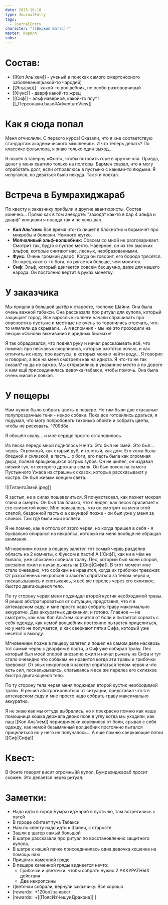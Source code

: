 ```yaml
---
date: 2025-10-18
type: JournalEntry
tags:
  - JournalEntry
character: "[[Виджил Ваттс]]"
master: Кирилл
subs:
---
```

# Состав:
- [[Коп Аль'хем]] - ученый в поисках самого смертоносного заболевания(какой-то чародей)
- [[Эльшар]] - какой-то волшебник, не особо разговорчивый
- [[Фукс]] - дварф какой-то жрец
- [[Сиф]] - эльф наверное, какой-то плут
![[_Персонажи.base#AdventureView]]

# Как я сюда попал
Меня отчислили. С первого курса! Сказали, что я «не соответствую стандартам академического мышления». И что теперь делать? По классике фольклора, я знаю только один выход...

Я пошёл в таверну «Фонт», чтобы потопить горе в кружке эля. Правда, денег у меня хватило только на полторы. Бармен сказал, что я могу отработать долг, если отправлюсь в пустыню с какими-то людьми. Я испугался, но деваться было некуда. Так я и поехал.

# Встреча в Бумрахиджараб
По квесту к заказчику прибыли и другие авантюристы. Состав конечно... Прямо как в том анекдоте: "заходят как-то в бар 4 эльфа и дварф" концовки я правда так и не услышал.

- **Коп Аль'хем:** Всё время что-то пишет в блокнотик и бормочет про микробы и болезни. Немного жутко.
- **Молчаливый эльф-волшебник:** Совсем со мной не разговаривает. Смотрит так, будто я пустое место. Наверное, он из тех высоких эльфов, которые считают нас, лесных, необразованными.
- **Фукс:** Очень громкий дварф. Когда он говорит, его борода трясётся. Он жрец какого-то бога, но ругается больше, чем молится.
- **Сиф:** Эльф, который двигается совсем бесшумно, даже для нашего народа. Он постоянно вертит в руках монетку.
# У заказчика
Мы пришли в большой шатёр к старосте, госпоже Шайни. Она была очень важной табакси. Она рассказала про ритуал для купола, который защищает город. Все взрослые коллеги начали спрашивать про опасности в пустыне и местные не очень то торопились отвечать, что-то мямлили да скрывали... А я вспомнил - мы же это проходили на лекции «Основы выживания в аридных биомах»!

Я так обрадовался, что поднял руку и начал рассказывать всё, что помнил: про песчаных скорпионов, которые охотятся ночью, и как отличить их нору, про кактусы, в которых можно найти воду... Я говорил и говорил, а все на меня смотрели как на идиота. Я что-то не так сказал? ну да не важно. Мы отправились в указанное место а по дороге к нам ещё присоединилась девочка-табакси, чтобы помочь. Она была очень милая и ловкая.

# У пещеры
Нам нужно было собрать цветы в пещере. Но там были две страшные полупрозрачные тени - некро собаки. Пока все готовились драться, я подумал, что могу попробовать тихонько обойти и собрать цветы, чтобы не рисковать. ^709d8a

Я обошёл скалу... и моё сердце просто остановилось.

Из песка передо мной поднялось Нечто. Это был не змей. Это был... червь. Огромный, как старый дуб, и толстый, как дом. Его кожа была бледной и склизкой, а пасть... о боги, его пасть была как огромная дыра, полная вращающихся острых зубов. Он не шипел, он издавал низкий гул, от которого дрожала земля. Он был похож на самого Пустынного Ужаса из страшных сказок, которые рассказывают у костра. Он был живым концом света.

![[ГигантоЗмей.jpeg]]

Я застыл, не в силах пошевелиться. Я почувствовал, как пахнет мокрая глина и смерть. Он был так близко, что я видел, как песок прилипает к его слизистой коже. Мне показалось, что он смотрит на меня этой слепой, бездонной пастью а секундой позже - он был уже у меня за спиной. Там где были мои коллеги.

Я не помню, как я отполз от этого червя, но когда пришел в себя - я буквально опирался на некропса, который на меня вообще не обращал внимания.

Мгновением позже в пещеру залетел тот самый червь разделив область на 2 комнаты, с Фуксом в пасти! А [[Сиф]], как ни в чём не бывало, уже спокойно собирал траву. Пёс, который был моей опорой, внезапно ожил и начал рычать на [[Сиф|Сифа]]. В этот момент мне стало очевидно, что собакам не нравится, когда их грибочки тревожат. От разозленных некропсов я захотел спрятаться за телом червя и, поскальзываясь и спотыкаясь, я всё же перелез через его склизкое, быстро двигающееся тело.

По ту сторону червя меня поджидал второй кустик необходимой травы. Я решил абстрагироваться от ситуации, представил, что я в аптекарском саду, и мне просто надо собрать траву максимально аккуратно. Два аккуратных движения, и готово. Главное — не смотреть, как наш Коп Аль'хем корчится от боли и пытается сорвать с себя одежду, как немой волшебник постоянно пытается прицелиться, но у него не получается, и как сверкают пятки Сифа, который уже несётся к выходу.

Мгновением позже в пещеру залетел и пошел на самом деле насквозь тот самый червь с дворфом в пасти, а Сиф уже собирал траву. Пес который был моей опорой внезапно ожил и начал рычать на Сифа и тут стало очевидно что собакам не нравится когда эти травы и грибочки тревожат. От злых некропсов я захотел спрятаться телом червя и что есть сил, поскальзываясь, спатыкаясь я все же перелез его склизкое быстро двигающееся тело.

По ту сторону тела червя меня поджидал второй кустик необходимой травы. Я решил абстрагироваться от ситуации, представил что я в аптекарском саду и мне просто надо собрать траву максимально аккуратно.

Я не знаю как мы оттуда выбрались, но я прекрасно помню как наша помощница кошка держала двоих псов в углу когда мы уходили, как наш [[Коп Аль'хем]] периодически корежился от боли, срывал с себя одежду, как немой безымянный волшебник постоянно пытался прицелиться но у него не получалось... А еще помню сверкающие пятки [[Сиф|Сифа]]

# Квест:
В Фонте говорят висит огромныйй купол, Бумрахиджараб просит схожее. Это делается через ритуал.

# Заметки:
- Надо идти в город Бумрахиджараб в пустыню, там встретились с патей
- В городе обитает туча Табакси
- Нам по квесту надо идти к Шайни, к старосте
- Зашли в шатер самый большой
- В шатре рассказали про ритуал по восстановлению защитного купола.
- В шатре к нашей пачке присоединилась одна девочка кошечка на помощь нам
- Пришли к каменной гряде
- В пещере каменной гряды виднеется нечто:
	- Грибочки и цветочки: чтобы собрать нужно 2 АККУРАТНЫХ действия
	- Две некропсины
- Цветочки собрали, вернули заказчику. Все хорошо
- [rewards:: +120оп] за квест
- [rewards:: +[[ПоясИзЧешуиДракона]] ]
